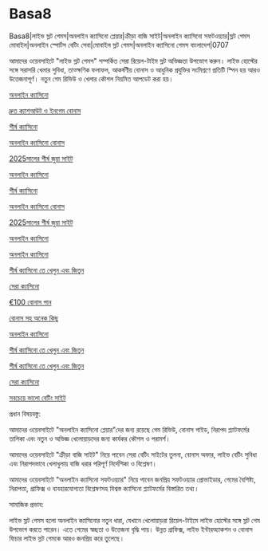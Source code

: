 # Basa8

Basa8|লাইভ স্লট গেমস|অনলাইন ক্যাসিনো প্লেয়ার|ক্রীড়া বাজি সাইট|অনলাইন ক্যাসিনো সফটওয়্যার|স্লট গেমস মোবাইল|অনলাইন স্পোর্টস বেটিং সেবা|মোবাইল স্লট গেমস|অনলাইন ক্যাসিনো গেমস বাংলাদেশ|0707

আমাদের ওয়েবসাইটে "লাইভ স্লট গেমস" সম্পর্কিত সেরা রিয়েল-টাইম স্লট অভিজ্ঞতা উপভোগ করুন। লাইভ হোস্টের সঙ্গে সরাসরি খেলার সুবিধা, তাত্ক্ষণিক ফলাফল, আকর্ষণীয় বোনাস ও আধুনিক প্রযুক্তির সংমিশ্রণে প্রতিটি স্পিন হয় আরও উত্তেজনাপূর্ণ। নতুন গেম রিভিউ ও খেলার কৌশল নিয়মিত আপডেট করা হয়।

<a href="https://basa8sx.com/">অনলাইন ক্যাসিনো</a>

<a href="https://basa8sx.net/">দ্রুত ক্যাশআউট ও ইনগেম বোনাস</a>

<a href="https://basa8wap.net/">শীর্ষ ক্যাসিনো</a>

<a href="https://basa8wap.com/">অনলাইন ক্যাসিনো বোনাস</a>

<a href="https://basa8now.com/">2025সালের শীর্ষ জুয়া সাইট</a>

<a href="https://basa8now.net/">অনলাইন ক্যাসিনো </a>

<a href="https://basa8wap.net/">শীর্ষ ক্যাসিনো</a>

<a href="https://basa8wap.com/">অনলাইন ক্যাসিনো বোনাস</a>

<a href="https://basa8now.com/">2025সালের শীর্ষ জুয়া সাইট</a>

<a href="https://basa8now.net/">অনলাইন ক্যাসিনো </a>

<a href="https://basa8vip.net/">অনলাইন ক্যাসিনো</a>

<a href="https://basa8us.net/">শীর্ষ ক্যাসিনো তে খেলুন এবং জিতুন</a>

<a href="https://basa8vip.com/">সেরা ক্যাসিনো</a>

<a href="https://basa8pro.com/">€100 বোনাস পান</a>

<a href="https://basa8pro.net/">বোনাস সহ অনেক কিছু</a>

<a href="https://basa8vip.net/">অনলাইন ক্যাসিনো</a>

<a href="https://basa8us.net/">শীর্ষ ক্যাসিনো তে খেলুন এবং জিতুন</a>

<a href="https://basa8us.net/">শীর্ষ ক্যাসিনো তে খেলুন এবং জিতুন</a>

<a href="https://basa8vip.com/">সেরা ক্যাসিনো</a>

<a href="https://basa8us.com/">সবচেয়ে ভালো বেটিং সাইট</a>

প্রধান বিষয়বস্তু:

আমাদের ওয়েবসাইটে "অনলাইন ক্যাসিনো প্লেয়ার"দের জন্য রয়েছে গেম রিভিউ, বোনাস গাইড, নিরাপদ প্ল্যাটফর্মের তালিকা এবং নতুন ও অভিজ্ঞ খেলোয়াড়দের জন্য কার্যকর কৌশল ও পরামর্শ।

আমাদের ওয়েবসাইটে "ক্রীড়া বাজি সাইট" নিয়ে পাবেন সেরা বেটিং সাইটের তুলনা, বোনাস অফার, লাইভ বেটিং সুবিধা এবং নিরাপদভাবে খেলাধুলায় বাজি ধরার পরিপূর্ণ নির্দেশিকা ও বিশ্লেষণ।

আমাদের ওয়েবসাইটে "অনলাইন ক্যাসিনো সফটওয়্যার" নিয়ে পাবেন জনপ্রিয় সফটওয়্যার প্রোভাইডার, গেমের বৈশিষ্ট্য, নিরাপত্তা, গ্রাফিক্স ও ব্যবহারযোগ্যতা বিশ্লেষণসহ বিশ্বস্ত ক্যাসিনো প্ল্যাটফর্মের বিস্তারিত তথ্য।

সামাজিক প্রভাব:

লাইভ স্লট গেমস হলো অনলাইন ক্যাসিনোর নতুন ধারা, যেখানে খেলোয়াড়রা রিয়েল-টাইমে লাইভ হোস্টের সঙ্গে স্লট গেম উপভোগ করতে পারেন। এতে গেমের স্বচ্ছতা ও উত্তেজনা বৃদ্ধি পায়। উন্নত গ্রাফিক্স, লাইভ ইন্টারঅ্যাকশন ও বোনাস ফিচার লাইভ স্লট গেমকে আরও জনপ্রিয় করে তুলেছে।
